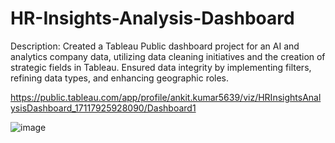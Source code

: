 # HR-Insights-Analysis-Dashboard
Description: Created a Tableau Public dashboard project for an AI and analytics company data, utilizing data cleaning initiatives and the creation of strategic fields in Tableau. Ensured data integrity by implementing filters, refining data types, and enhancing geographic roles. 

https://public.tableau.com/app/profile/ankit.kumar5639/viz/HRInsightsAnalysisDashboard_17117925928090/Dashboard1


![image](https://github.com/ankit2026/HR-Insights-Analysis-Dashboard/assets/82149866/88763feb-591c-40d6-bed2-6de8573d0718)
